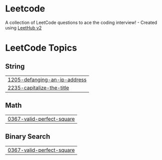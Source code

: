 # Leetcode
A collection of LeetCode questions to ace the coding interview! - Created using [LeetHub v2](https://github.com/arunbhardwaj/LeetHub-2.0)

<!---LeetCode Topics Start-->
# LeetCode Topics
## String
|  |
| ------- |
| [1205-defanging-an-ip-address](https://github.com/Kapil-2201/Leetcode/tree/master/1205-defanging-an-ip-address) |
| [2235-capitalize-the-title](https://github.com/Kapil-2201/Leetcode/tree/master/2235-capitalize-the-title) |
## Math
|  |
| ------- |
| [0367-valid-perfect-square](https://github.com/Kapil-2201/Leetcode/tree/master/0367-valid-perfect-square) |
## Binary Search
|  |
| ------- |
| [0367-valid-perfect-square](https://github.com/Kapil-2201/Leetcode/tree/master/0367-valid-perfect-square) |
<!---LeetCode Topics End-->